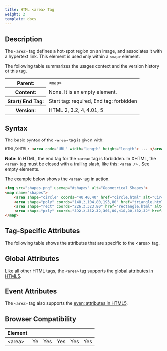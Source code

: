 ```yaml
---
title: HTML <area> Tag
weight: 2
template: docs
---	
```

## Description

The `<area>` tag defines a hot-spot region on an image, and associates it with a hypertext link. This element is used only within a `<map>` element.

The following table summarizes the usages context and the version history of this tag.

<table style="width:100%">
  <tr>
    <th>Parent:</th>
    <td><code>&lt;map&gt;</code></td>
  </tr>
  <tr>
    <th>Content:</th>
    <td>None. It is an empty element.</td>
  </tr>
  <tr>
    <th>Start/ End Tag:</th>
    <td>Start tag: required, End tag: forbidden</td>
  </tr>
    <tr>
    <th>Version:</th>
    <td>HTML 2, 3.2, 4, 4.01, 5</td>
  </tr>
</table>	

## Syntax

The basic syntax of the `<area>` tag is given with:

```html
HTML/XHTML: <area code="URL" width="length" height="length"> ... </area>
```

<div class="note">
<p><strong>Note:</strong>  In HTML, the end tag for the <code>&lt;area&gt;</code> tag is forbidden. In XHTML, the <code>&lt;area&gt;</code>  tag must be closed with a trailing slash, like this: <code>&lt;area /&gt;</code> . See empty elements.</p>
</div>

The example below shows the `<area>` tag in action.

```html
<img src="shapes.png" usemap="#shapes" alt="Geometrical Shapes">
<map name="shapes">
    <area shape="circle" coords="40,40,40" href="circle.html" alt="Circle">
    <area shape="poly" coords="148,2,104,80,193,80" href="triangle.html" alt="Triangle">
    <area shape="rect" coords="226,2,323,80" href="rectangle.html" alt="Rectangle">
    <area shape="poly" coords="392,2,352,32,366,80,418,80,432,32" href="pentagon.html" alt="Pentagon">
</map>                       
```

## Tag-Specific Attributes
The following table shows the attributes that are specific to the &lt;area&gt; tag.

## Global Attributes

Like all other HTML tags, the `<area>` tag supports the [global attributes in HTML5](https://www.tutorialrepublic.com/html-reference/html5-global-attributes.php).

## Event Attributes

The `<area>` tag also supports the [event attributes in HTML5](https://www.tutorialrepublic.com/html-reference/html5-event-attributes.php).

## Browser Compatibility
|  Element |<i class="chrome"></i>    | <i class="ie"></i>   | <i class="firefox"></i>   |  <i class="safari"></i>  | <i class="opera"></i>   |
| ------------ | ------------ | ------------ | ------------ | ------------ | ------------ |
| &lt;area&gt;  |Ye   |Yes   |Yes   |Yes   |Yes   |

